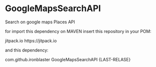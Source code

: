 # GoogleMapsSearchAPI
Search on google maps Places API


for import this dependency on MAVEN
insert this repository in your POM:

  <repository>
    <id>jitpack.io</id>
    <url>https://jitpack.io</url>
</repository>


and this dependency:

<dependency>
    <groupId>com.github.ironblaster</groupId>
    <artifactId>GoogleMapsSearchAPI</artifactId>
    <version>{LAST-RELASE}</version>
</dependency>



